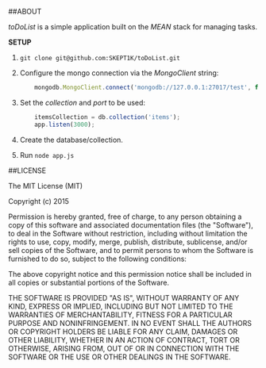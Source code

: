 ##ABOUT

*toDoList* is a simple application built on the *MEAN* stack for managing tasks.

**SETUP**

1. `git clone git@github.com:SKEPT1K/toDoList.git`
2. Configure the mongo connection via the *MongoClient* string:

    ```Javascript
        mongodb.MongoClient.connect('mongodb://127.0.0.1:27017/test', function (err, database)
    ```


3. Set the *collection* and *port* to be used:

    ```Javascript
        itemsCollection = db.collection('items');
        app.listen(3000);
    ```

4. Create the database/collection.
5. Run `node app.js`

##LICENSE

The MIT License (MIT)

Copyright (c) 2015

Permission is hereby granted, free of charge, to any person obtaining a copy
of this software and associated documentation files (the "Software"), to deal
in the Software without restriction, including without limitation the rights
to use, copy, modify, merge, publish, distribute, sublicense, and/or sell
copies of the Software, and to permit persons to whom the Software is
furnished to do so, subject to the following conditions:

The above copyright notice and this permission notice shall be included in all
copies or substantial portions of the Software.

THE SOFTWARE IS PROVIDED "AS IS", WITHOUT WARRANTY OF ANY KIND, EXPRESS OR
IMPLIED, INCLUDING BUT NOT LIMITED TO THE WARRANTIES OF MERCHANTABILITY,
FITNESS FOR A PARTICULAR PURPOSE AND NONINFRINGEMENT. IN NO EVENT SHALL THE
AUTHORS OR COPYRIGHT HOLDERS BE LIABLE FOR ANY CLAIM, DAMAGES OR OTHER
LIABILITY, WHETHER IN AN ACTION OF CONTRACT, TORT OR OTHERWISE, ARISING FROM,
OUT OF OR IN CONNECTION WITH THE SOFTWARE OR THE USE OR OTHER DEALINGS IN THE
SOFTWARE.
